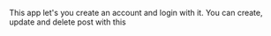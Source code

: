 This app let's you create an account and login with it. You can create, update and delete post with this

